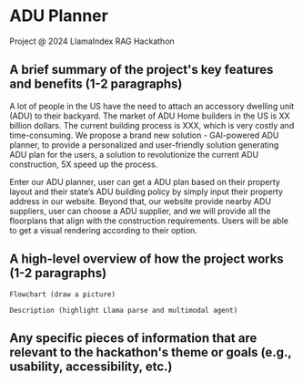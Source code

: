 # ADU Planner
Project @ 2024 LlamaIndex RAG Hackathon

## A brief summary of the project's key features and benefits (1-2 paragraphs)
A lot of people in the US have the need to attach an accessory dwelling unit (ADU) to their backyard. The market of ADU Home builders in the US is XX billion dollars. The current building process is XXX, which is very costly and time-consuming. We propose a brand new solution - GAI-powered ADU planner, to provide a personalized and user-friendly solution generating ADU plan for the users, a solution to revolutionize the current ADU construction, 5X speed up the process.

Enter our ADU planner, user can get a ADU plan based on their property layout and their state’s ADU building policy by simply input their property address in our website. Beyond that, our website provide nearby ADU suppliers, user can choose a ADU supplier, and we will provide all the floorplans that align with the construction requirements. Users will be able to get a visual rendering according to their option.

## A high-level overview of how the project works (1-2 paragraphs)
	Flowchart (draw a picture)
 
	Description (highlight Llama parse and multimodal agent)

## Any specific pieces of information that are relevant to the hackathon's theme or goals (e.g., usability, accessibility, etc.)
